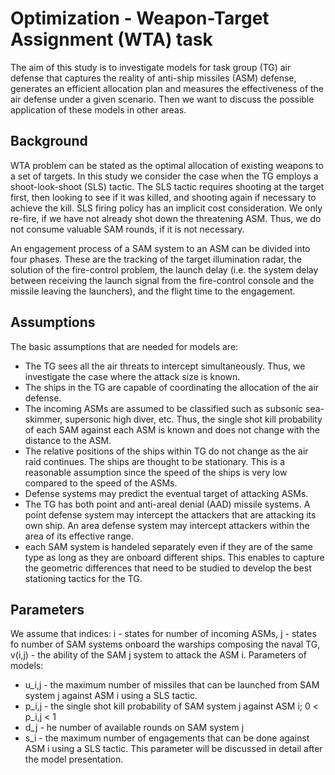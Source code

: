 # Optimization - Weapon-Target Assignment (WTA) task
The aim of this study is to investigate models for task group (TG) air defense that captures the reality of anti-ship missiles (ASM) defense, generates an efficient allocation plan and measures the effectiveness of the air defense under a given scenario. Then we want to discuss the possible application of these models in other areas.

## Background
WTA problem can be stated as the optimal allocation of existing weapons to a set of targets. In this study we consider the case when the TG employs a shoot-look-shoot (SLS) tactic. The SLS tactic requires shooting at the target first, then looking to see if it was killed, and shooting again if necessary to achieve the kill. SLS firing policy has an implicit cost consideration. We only re-fire, if we have not already shot down the threatening ASM. Thus, we do not consume valuable SAM rounds, if it is not necessary.

An engagement process of a SAM system to an ASM can be divided into four phases. These are the tracking of the target illumination radar, the solution of the fire-control problem, the launch delay (i.e. the system delay between receiving the launch signal from the fire-control console and the missile leaving the launchers), and the flight time to the engagement.

## Assumptions
The basic assumptions that are needed for models are:
* The TG sees all the air threats to intercept simultaneously. Thus, we investigate the case where the attack size is known.
* The ships in the TG are capable of coordinating the allocation of the air defense.
* The incoming ASMs are assumed to be classified such as subsonic sea-skimmer, supersonic high diver, etc. Thus,
the single shot kill probability of each SAM against each ASM is known and does not change with the distance to
the ASM.
* The relative positions of the ships within TG do not change as the air raid continues. The ships are thought to be
stationary. This is a reasonable assumption since the speed of the ships is very low compared to the speed of the
ASMs.
* Defense systems may predict the eventual target of attacking ASMs.
* The TG has both point and anti-areal denial (AAD) missile systems. A point defense system may intercept the attackers that are attacking its own ship. An area defense system may intercept attackers within the area of its effective range.
* each SAM system is handeled separately even if they are of the same type as long as they are onboard different ships. This enables to capture the geometric differences that need to be studied to develop the best stationing tactics for the TG.

## Parameters
We assume that indices: i - states for number of incoming ASMs, j - states fo number of SAM systems onboard the warships composing the naval TG, v(i,j) - the ability of the SAM j system to attack the ASM i.
Parameters of models:
* u_i,j - the maximum number of missiles that can be launched from SAM system j against ASM i using a SLS tactic.
* p_i,j - the single shot kill probability of SAM system j against ASM i; 0 < p_i,j < 1
* d_j - he number of available rounds on SAM system j
* s_i - the maximum number of engagements that can be done against ASM i using a SLS tactic. This parameter will
be discussed in detail after the model presentation.

